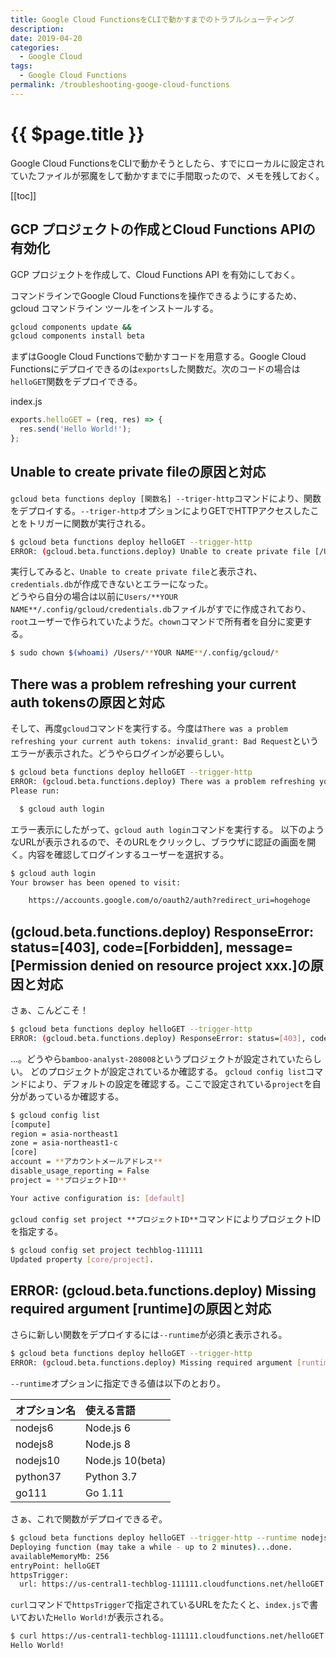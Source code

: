 ```yaml
---
title: Google Cloud FunctionsをCLIで動かすまでのトラブルシューティング
description: 
date: 2019-04-20
categories:
  - Google Cloud
tags:
  - Google Cloud Functions
permalink: /troubleshooting-googe-cloud-functions
---
```


# {{ $page.title }}

<PostMeta/>

Google Cloud FunctionsをCLIで動かそうとしたら、すでにローカルに設定されていたファイルが邪魔をして動かすまでに手間取ったので、メモを残しておく。

[[toc]]

## GCP プロジェクトの作成とCloud Functions APIの有効化
GCP プロジェクトを作成して、Cloud Functions API を有効にしておく。

コマンドラインでGoogle Cloud Functionsを操作できるようにするため、gcloud コマンドライン ツールをインストールする。
``` sh
gcloud components update &&
gcloud components install beta
```

まずはGoogle Cloud Functionsで動かすコードを用意する。Google Cloud Functionsにデプロイできるのは`exports`した関数だ。次のコードの場合は`helloGET`関数をデプロイできる。

index.js
``` js
exports.helloGET = (req, res) => {
  res.send('Hello World!');
};
```

## Unable to create private fileの原因と対応
`gcloud beta functions deploy [関数名] --triger-http`コマンドにより、関数をデプロイする。`--triger-http`オプションによりGETでHTTPアクセスしたことをトリガーに関数が実行される。

``` sh
$ gcloud beta functions deploy helloGET --trigger-http
ERROR: (gcloud.beta.functions.deploy) Unable to create private file [/Users/**YOUR NAME**/.config/gcloud/credentials.db]: [Errno 1] Operation not permitted: '/Users/**YOUR NAME**/.config/gcloud/credentials.db'
```

実行してみると、`Unable to create private file`と表示され、
`credentials.db`が作成できないとエラーになった。  
どうやら自分の場合は以前に`Users/**YOUR NAME**/.config/gcloud/credentials.db`ファイルがすでに作成されており、`root`ユーザーで作られていたようだ。`chown`コマンドで所有者を自分に変更する。

``` sh
$ sudo chown $(whoami) /Users/**YOUR NAME**/.config/gcloud/*
```

## There was a problem refreshing your current auth tokensの原因と対応

そして、再度`gcloud`コマンドを実行する。今度は`There was a problem refreshing your current auth tokens: invalid_grant: Bad Request`というエラーが表示された。どうやらログインが必要らしい。

``` sh
$ gcloud beta functions deploy helloGET --trigger-http
ERROR: (gcloud.beta.functions.deploy) There was a problem refreshing your current auth tokens: invalid_grant: Bad Request
Please run:

  $ gcloud auth login
```

エラー表示にしたがって、`gcloud auth login`コマンドを実行する。
以下のようなURLが表示されるので、そのURLをクリックし、ブラウザに認証の画面を開く。内容を確認してログインするユーザーを選択する。
``` sh
$ gcloud auth login
Your browser has been opened to visit:

    https://accounts.google.com/o/oauth2/auth?redirect_uri=hogehoge
```

## (gcloud.beta.functions.deploy) ResponseError: status=[403], code=[Forbidden], message=[Permission denied on resource project xxx.]の原因と対応

さぁ、こんどこそ！  

``` sh
$ gcloud beta functions deploy helloGET --trigger-http
ERROR: (gcloud.beta.functions.deploy) ResponseError: status=[403], code=[Forbidden], message=[Permission denied on resource project bamboo-analyst-208008.]
```

...。どうやら`bamboo-analyst-208008`というプロジェクトが設定されていたらしい。
どのプロジェクトが設定されているか確認する。
`gcloud config list`コマンドにより、デフォルトの設定を確認する。ここで設定されている`project`を自分があっているか確認する。

``` sh
$ gcloud config list
[compute]
region = asia-northeast1
zone = asia-northeast1-c
[core]
account = **アカウントメールアドレス**
disable_usage_reporting = False
project = **プロジェクトID**

Your active configuration is: [default]
```

`gcloud config set project **プロジェクトID**`コマンドによりプロジェクトIDを指定する。

``` sh
$ gcloud config set project techblog-111111
Updated property [core/project].
```

## ERROR: (gcloud.beta.functions.deploy) Missing required argument [runtime]の原因と対応

さらに新しい関数をデプロイするには`--runtime`が必須と表示される。
``` sh
$ gcloud beta functions deploy helloGET --trigger-http
ERROR: (gcloud.beta.functions.deploy) Missing required argument [runtime]: Flag `--runtime` is required for new functions.
```

`--runtime`オプションに指定できる値は以下のとおり。

|オプション名|使える言語|
|:-|:-|
|nodejs6|Node.js 6|
|nodejs8|Node.js 8|
|nodejs10|Node.js 10(beta)|
|python37|Python 3.7|
|go111|Go 1.11|

さぁ、これで関数がデプロイできるぞ。
``` sh
$ gcloud beta functions deploy helloGET --trigger-http --runtime nodejs10
Deploying function (may take a while - up to 2 minutes)...done.
availableMemoryMb: 256
entryPoint: helloGET
httpsTrigger:
  url: https://us-central1-techblog-111111.cloudfunctions.net/helloGET
```

`curl`コマンドで`httpsTrigger`で指定されているURLをたたくと、`index.js`で書いておいた`Hello World!`が表示される。

``` sh
$ curl https://us-central1-techblog-111111.cloudfunctions.net/helloGET
Hello World!
```

